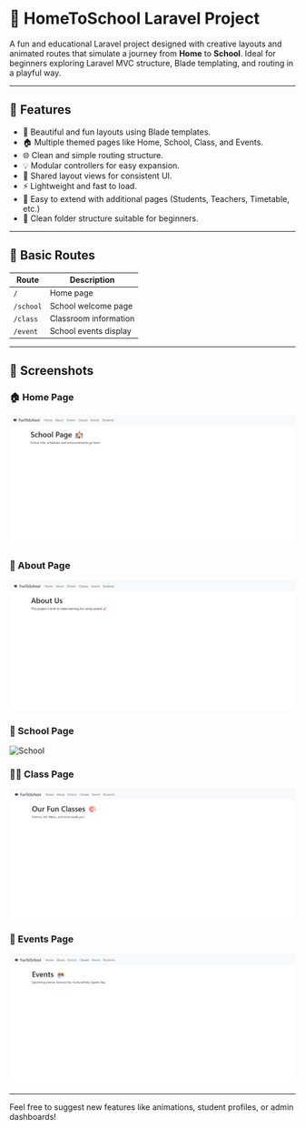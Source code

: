 # 🏫 HomeToSchool Laravel Project

A fun and educational Laravel project designed with creative layouts and animated routes that simulate a journey from **Home** to **School**. Ideal for beginners exploring Laravel MVC structure, Blade templating, and routing in a playful way.

---

## 🚀 Features

- 🎨 Beautiful and fun layouts using Blade templates.
- 🏠 Multiple themed pages like Home, School, Class, and Events.
- 🌐 Clean and simple routing structure.
- 💡 Modular controllers for easy expansion.
- 📄 Shared layout views for consistent UI.
- ⚡ Lightweight and fast to load.
- 🧩 Easy to extend with additional pages (Students, Teachers, Timetable, etc.)
- 📁 Clean folder structure suitable for beginners.

---

## 📂 Basic Routes

| Route        | Description             |
|--------------|-------------------------|
| `/`          | Home page               |
| `/school`    | School welcome page     |
| `/class`     | Classroom information   |
| `/event`     | School events display   |

---

## 📸 Screenshots

### 🏠 Home Page  
![Home](screenshots/Home.png)

### 🧩 About Page  
![Home](screenshots/About-us.png)

### 🏫 School Page  
![School](screenshots/school.png)

### 🧑‍🏫 Class Page  
![Class](screenshots/classes.png)

### 🎉 Events Page  
![Events](screenshots/Events.png)

---

Feel free to suggest new features like animations, student profiles, or admin dashboards!
